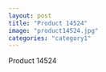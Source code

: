 ```yaml
---
layout: post
title: "Product 14524"
image: "product14524.jpg"
categories: "category1"
---
```

Product 14524

